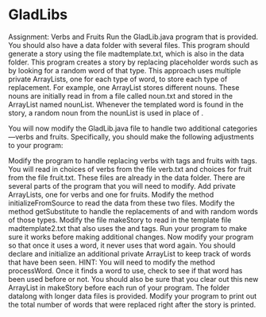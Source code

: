 # GladLibs
Assignment: Verbs and Fruits
Run the GladLib.java program that is provided. You should also have a data folder with several files. This program should generate a story using the file madtemplate.txt, which is also in the data folder. This program creates a story by replacing placeholder words such as <noun> by looking for a random word of that type. This approach uses multiple private ArrayLists, one for each type of word, to store each type of replacement. For example, one ArrayList stores different nouns. These nouns are initially read in from a file called noun.txt and stored in the ArrayList named nounList. Whenever the templated word <noun> is found in the story, a random noun from the nounList is used in place of <noun>.

You will now modify the GladLib.java file to handle two additional categories—verbs and fruits. Specifically, you should make the following adjustments to your program:

Modify the program to handle replacing verbs with <verb> tags and fruits with <fruit> tags. You will read in choices of verbs from the file verb.txt and choices for fruit from the file fruit.txt. These files are already in the data folder. There are several parts of the program that you will need to modify.
Add private ArrayLists, one for verbs and one for fruits.
Modify the method initializeFromSource to read the data from these two files.
Modify the method getSubstitute to handle the replacements of <verb> and <fruit> with random words of those types.
Modify the file makeStory to read in the template file madtemplate2.txt that also uses the <verb> and <fruit> tags.
Run your program to make sure it works before making additional changes.
Now modify your program so that once it uses a word, it never uses that word again. You should declare and initialize an additional private ArrayList to keep track of words that have been seen. HINT: You will need to modify the method processWord. Once it finds a word to use, check to see if that word has been used before or not. You should also be sure that you clear out this new ArrayList in makeStory before each run of your program. The folder datalong with longer data files is provided.
Modify your program to print out the total number of words that were replaced right after the story is printed.

